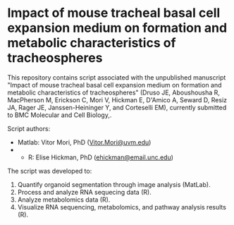# Impact of mouse tracheal basal cell expansion medium on formation and metabolic characteristics of tracheospheres

This repository contains script associated with the unpublished manuscript "Impact of mouse tracheal basal cell expansion medium on formation and metabolic characteristics of tracheospheres" (Druso JE, Aboushousha R, MacPherson M, Erickson C, Mori V, Hickman E, D'Amico A, Seward D, Resiz JA, Rager JE, Janssen-Heininger Y, and Corteselli EM), currently submitted to BMC Molecular and Cell Biology,.

Script authors: 
- Matlab: Vitor Mori, PhD (Vitor.Mori@uvm.edu)
- - R: Elise Hickman, PhD (ehickman@email.unc.edu)

The script was developed to:

1. Quantify organoid segmentation through image analysis (MatLab).
2. Process and analyze RNA sequecing data (R).
3. Analyze metabolomics data (R).
4. Visualize RNA sequencing, metabolomics, and pathway analysis results (R). 

